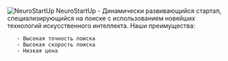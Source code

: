 ![NeuroStartUp](https://github.com/netology-ds-team/git-homeworks/blob/main/1_self/logo.png)
   NeuroStartUp - Динамически развивающийся стартап, специализирующийся на поиске с использованием новейших технологий искусственного интеллекта. Наши преимущества:

       - Высокая точность поиска
       - Высокая скорость поиска
       - Низкая цена
